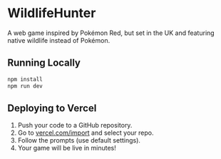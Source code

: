 # WildlifeHunter

A web game inspired by Pokémon Red, but set in the UK and featuring native wildlife instead of Pokémon.

## Running Locally

```sh
npm install
npm run dev
```

## Deploying to Vercel

1. Push your code to a GitHub repository.
2. Go to [vercel.com/import](https://vercel.com/import) and select your repo.
3. Follow the prompts (use default settings).
4. Your game will be live in minutes!

